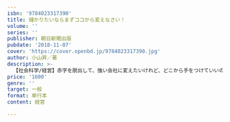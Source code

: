 ```yaml
---
isbn: '9784023317390'
title: 儲かりたいならまずココから変えなさい！
volume: ''
series: ''
publisher: 朝日新聞出版
pubdate: '2018-11-07'
cover: 'https://cover.openbd.jp/9784023317390.jpg'
author: 小山昇／著
description: >-
  【社会科学/経営】赤字を脱出して、強い会社に変えたいけれど、どこから手をつけていいのかわからない。そんな社長の悩みにズバッと答える決定版「小山流・経営改革教科書」。「まず社長が営業マンになりなさい」から「残業ゼロ」まで、経営改革の正しい手順を八つのステップで徹底解説。
price: '1600'
genre: ''
target: 一般
format: 単行本
content: 経営

---
```

